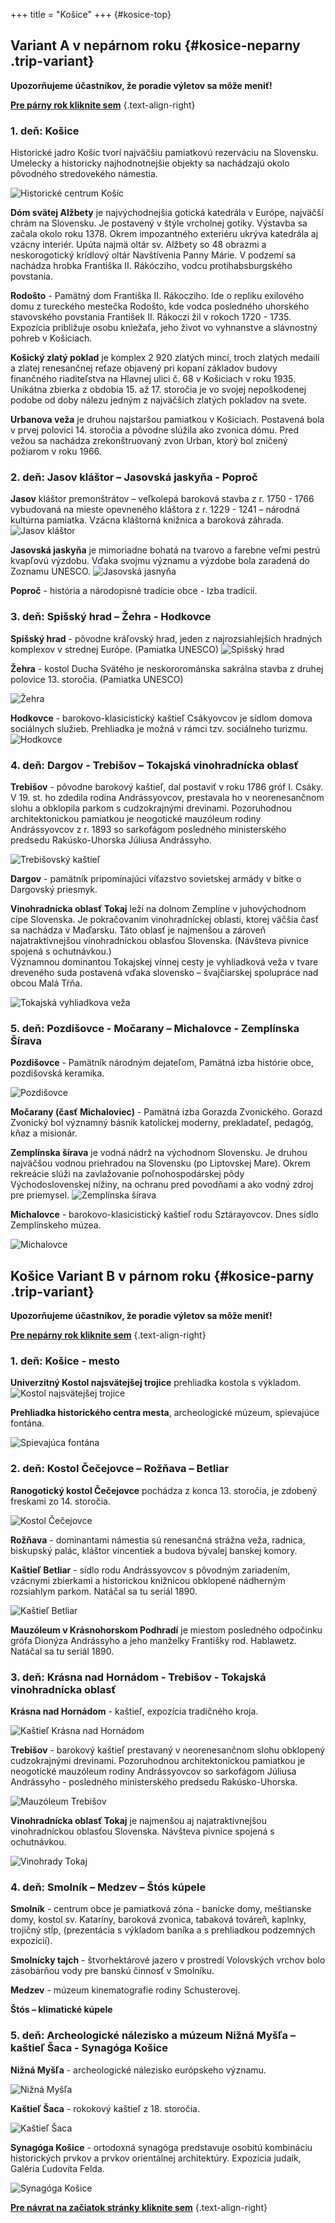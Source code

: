 +++
title = "Košice"
+++ 
{#kosice-top}
## Variant A v nepárnom roku {#kosice-neparny .trip-variant}

**Upozorňujeme účastníkov, že poradie výletov sa môže meniť!**

**[Pre párny rok kliknite sem](#kosice-parny)** 
{.text-align-right}

### 1. deň: Košice

Historické jadro Košíc tvorí najväčšiu pamiatkovú rezerváciu na Slovensku. Umelecky a historicky najhodnotnejšie objekty sa nachádzajú okolo pôvodného stredovekého námestia.

![Historické centrum Košíc](kosice-centrum.jpg)

**Dóm svätej Alžbety** je najvýchodnejšia gotická katedrála v Európe, najväčší chrám na Slovensku. Je postavený v štýle vrcholnej gotiky. Výstavba sa začala okolo roku 1378. Okrem impozantného exteriéru ukrýva katedrála aj vzácny interiér. Upúta najmä oltár sv. Alžbety so 48 obrazmi a neskorogotický krídlový oltár Navštívenia Panny Márie. V podzemí sa nachádza hrobka Františka II. Rákócziho, vodcu protihabsburgského povstania. 
 <!-- ![Dóm svätej alžbety](dom-sv-alzbety-2.jpg) -->

**Rodošto** - Pamätný dom Františka II. Rákocziho. Ide o repliku exilového domu z tureckého mestečka Rodošto, kde vodca posledného uhorského stavovského povstania František II. Rákoczi žil v rokoch 1720 - 1735. Expozícia približuje osobu kniežaťa, jeho život vo vyhnanstve a slávnostný pohreb v Košiciach. 

**Košický zlatý poklad** je komplex 2 920 zlatých mincí, troch zlatých medailí a zlatej renesančnej reťaze objavený pri kopaní základov budovy finančného riaditeľstva na Hlavnej ulici č. 68 v Košiciach v roku 1935. Unikátna zbierka z obdobia 15. až 17. storočia je vo svojej nepoškodenej podobe od doby nálezu jedným z najväčších zlatých pokladov na svete. 

**Urbanova veža** je druhou najstaršou pamiatkou v Košiciach. Postavená bola v prvej polovici 14. storočia a pôvodne slúžila ako zvonica dómu. Pred vežou sa nachádza zrekonštruovaný zvon Urban, ktorý bol zničený požiarom v roku 1966.

### 2. deň: Jasov kláštor – Jasovská jaskyňa - Poproč

**Jasov**
kláštor premonštrátov – veľkolepá baroková stavba z r. 1750 - 1766 vybudovaná na mieste opevneného kláštora z r. 1229 - 1241 – národná kultúrna pamiatka. Vzácna kláštorná knižnica a baroková záhrada. 
![Jasov kláštor](jasov-klastor.jpg)

**Jasovská jaskyňa** je mimoriadne bohatá na tvarovo a farebne veľmi pestrú kvapľovú výzdobu. Vďaka svojmu významu a výzdobe bola zaradená do Zoznamu UNESCO.
![Jasovská jasnyňa ](jasov-jaskyna.jpg)

**Poproč** - história a národopisné tradície obce - Izba tradícií. 

### 3. deň: Spišský hrad – Žehra - Hodkovce

**Spišský hrad** - pôvodne kráľovský hrad, jeden z najrozsiahlejších hradných komplexov v strednej Európe. (Pamiatka UNESCO)
![Spišský hrad ](spissky-hrad.jpg)

**Žehra** - kostol Ducha Svätého je neskororománska sakrálna stavba z druhej polovice 13. storočia. (Pamiatka UNESCO)

![Žehra ](zehra.jpg)

**Hodkovce** - barokovo-klasicistický kaštieľ Csákyovcov je sídlom domova sociálnych služieb. Prehliadka je možná v rámci tzv. sociálneho turizmu.
![Hodkovce ](hodkovce.jpg)

### 4. deň: Dargov - Trebišov – Tokajská vinohradnícka oblasť

**Trebišov** - pôvodne barokový kaštieľ, dal postaviť v roku 1786 gróf I. Csáky.  V 19. st. ho zdedila rodina Andrássyovcov, prestavala ho v neorenesančnom slohu a obklopila parkom s cudzokrajnými drevinami. Pozoruhodnou architektonickou pamiatkou je neogotické mauzóleum rodiny Andrássyovcov z r. 1893 so sarkofágom posledného ministerského predsedu Rakúsko-Uhorska Júliusa Andrássyho.

![Trebišovský kaštieľ ](trebisov-kastiel.jpg)

**Dargov** - pamätník pripomínajúci víťazstvo sovietskej armády v bitke 
o Dargovský priesmyk.


**Vinohradnícka oblasť Tokaj** leží na dolnom Zemplíne v juhovýchodnom cípe Slovenska. Je pokračovaním vinohradníckej oblasti, ktorej väčšia časť sa nachádza v Maďarsku. Táto oblasť je najmenšou a zároveň najatraktívnejšou vinohradníckou oblasťou Slovenska. (Návšteva pivnice spojená s ochutnávkou.)   
  Významnou dominantou Tokajskej vínnej cesty je vyhliadková veža v tvare dreveného suda postavená vďaka slovensko – švajčiarskej spolupráce nad obcou Malá Tŕňa. 

![Tokajská vyhliadkova veža ](tokaj.jpg) 

### 5. deň: Pozdišovce - Močarany – Michalovce - Zemplínska Šírava  

**Pozdišovce** - Pamätník národným dejateľom, Pamätná izba histórie obce, pozdišovská keramika.

![Pozdišovce ](pozdisovce.jpg) 

**Močarany (časť Michaloviec)** - Pamätná izba Gorazda Zvonického. Gorazd Zvonický bol významný básnik katolíckej moderny, prekladateľ, pedagóg, kňaz a misionár. 

**Zemplínska šírava** je vodná nádrž na východnom Slovensku. Je druhou najväčšou vodnou priehradou na Slovensku (po Liptovskej Mare). Okrem rekreácie slúži na zavlažovanie poľnohospodárskej pôdy Východoslovenskej nížiny, na ochranu pred povodňami a ako vodný zdroj pre priemysel. 
![Zemplínska šírava](zemplinska-sirava.jpg)

**Michalovce** - barokovo-klasicistický kaštieľ rodu Sztárayovcov. Dnes sídlo Zemplínskeho múzea. 

![Michalovce ](michalovce-kastiel.jpg) 

## Košice Variant B v párnom roku {#kosice-parny .trip-variant}

**Upozorňujeme účastníkov, že poradie výletov sa môže meniť!**

**[Pre nepárny rok kliknite sem](#kosice-neparny)** 
{.text-align-right}

### 1. deň: Košice - mesto

**Univerzitný Kostol najsvätejšej trojice** prehliadka kostola s výkladom. 
![Kostol najsvätejšej trojice](univerzitny-kostol.jpg)

**Prehliadka historického centra mesta**, archeologické múzeum, spievajúce fontána.



![Spievajúca fontána](spievajuca-fontana.jpg)

### 2. deň:	Kostol Čečejovce – Rožňava – Betliar

**Ranogotický kostol Čečejovce** pochádza z konca 13. storočia, je zdobený freskami zo 14. storočia. 

![Kostol Čečejovce](cecejovce-kostol.jpg)

**Rožňava** - dominantami námestia sú renesančná strážna veža, radnica, biskupský palác, kláštor vincentiek a budova bývalej banskej komory. 

**Kaštieľ Betliar** - sídlo rodu Andrássyovcov s pôvodným zariadením, vzácnymi zbierkami a historickou knižnicou obklopené nádherným rozsiahlym parkom. Natáčal sa tu seriál 1890.

![Kaštieľ Betliar](kastiel-betliar.jpg)

**Mauzóleum v Krásnohorskom Podhradí** je miestom posledného odpočinku grófa Dionýza Andrássyho a jeho manželky Františky rod. Hablawetz. Natáčal sa tu seriál 1890.

### 3. deň: Krásna nad Hornádom - Trebišov - Tokajská vinohradnícka oblasť

**Krásna nad Hornádom** - kaštieľ, expozícia tradičného kroja.

![Kaštieľ Krásna nad Hornádom](krasna-kastiel.jpg)

**Trebišov** - barokový kaštieľ prestavaný v neorenesančnom slohu obklopený cudzokrajnými drevinami. Pozoruhodnou architektonickou pamiatkou je neogotické mauzóleum rodiny Andrássyovcov so sarkofágom Júliusa Andrássyho - posledného ministerského predsedu Rakúsko-Uhorska.

![Mauzóleum Trebišov](trebisov-mauzoleum.jpg)

**Vinohradnícka oblasť Tokaj** je najmenšou aj najatraktívnejšou vinohradníckou oblasťou Slovenska. Návšteva pivnice spojená s ochutnávkou.

![Vinohrady Tokaj ](tokaj-vinice.jpg)

### 4. deň: Smolník – Medzev – Štós kúpele

**Smolník** - centrum obce je pamiatková zóna - banícke domy, meštianske domy, kostol sv. Kataríny, baroková zvonica, tabaková továreň, kaplnky, trojičný stĺp, (prezentácia s výkladom baníka a s prehliadkou podzemných expozícií).

**Smolnícky tajch** - štvorhektárové jazero v prostredí Volovských vrchov bolo zásobárňou vody pre banskú činnosť v Smolníku.

**Medzev** - múzeum kinematografie rodiny Schusterovej.

**Štós – klimatické kúpele**

### 5. deň: Archeologické nálezisko a múzeum Nižná Myšľa – kaštieľ Šaca - Synagóga Košice

**Nižná Myšľa** - archeologické nálezisko európskeho významu.

![Nižná Myšľa](nizna-mysla.jpg)

**Kaštieľ Šaca** - rokokový kaštieľ z 18. storočia.

![Kaštieľ Šaca](saca-kastiel.jpg)

**Synagóga Košice** - ortodoxná synagóga predstavuje osobitú kombináciu historických prvkov a prvkov orientálnej architektúry. Expozícia judaík, Galéria Ľudovíta Felda.

![Synagóga Košice](kosice-synagoga.jpg)

**[Pre návrat na začiatok stránky kliknite sem](#kosice-neparny)** 
{.text-align-right}
